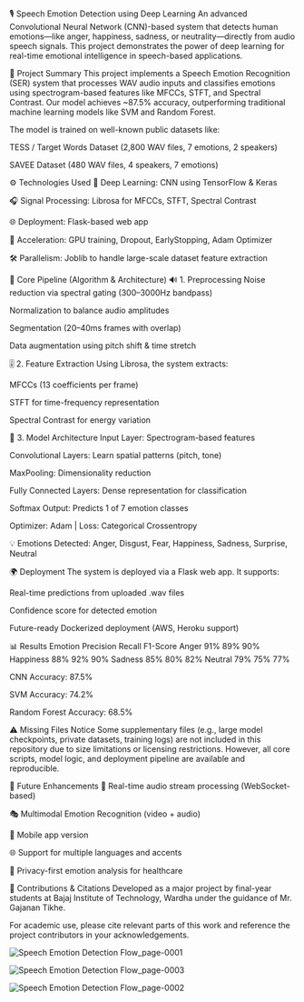 
🎙️ Speech Emotion Detection using Deep Learning
An advanced Convolutional Neural Network (CNN)-based system that detects human emotions—like anger, happiness, sadness, or neutrality—directly from audio speech signals. This project demonstrates the power of deep learning for real-time emotional intelligence in speech-based applications.

📌 Project Summary
This project implements a Speech Emotion Recognition (SER) system that processes WAV audio inputs and classifies emotions using spectrogram-based features like MFCCs, STFT, and Spectral Contrast. Our model achieves ~87.5% accuracy, outperforming traditional machine learning models like SVM and Random Forest.

The model is trained on well-known public datasets like:

TESS / Target Words Dataset (2,800 WAV files, 7 emotions, 2 speakers)

SAVEE Dataset (480 WAV files, 4 speakers, 7 emotions)

⚙️ Technologies Used
🧠 Deep Learning: CNN using TensorFlow & Keras

🎧 Signal Processing: Librosa for MFCCs, STFT, Spectral Contrast

🌐 Deployment: Flask-based web app

🚀 Acceleration: GPU training, Dropout, EarlyStopping, Adam Optimizer

🛠️ Parallelism: Joblib to handle large-scale dataset feature extraction

🧪 Core Pipeline (Algorithm & Architecture)
🔊 1. Preprocessing
Noise reduction via spectral gating (300–3000Hz bandpass)

Normalization to balance audio amplitudes

Segmentation (20–40ms frames with overlap)

Data augmentation using pitch shift & time stretch

🎚️ 2. Feature Extraction
Using Librosa, the system extracts:

MFCCs (13 coefficients per frame)

STFT for time-frequency representation

Spectral Contrast for energy variation

🧠 3. Model Architecture
Input Layer: Spectrogram-based features

Convolutional Layers: Learn spatial patterns (pitch, tone)

MaxPooling: Dimensionality reduction

Fully Connected Layers: Dense representation for classification

Softmax Output: Predicts 1 of 7 emotion classes

Optimizer: Adam | Loss: Categorical Crossentropy

💡 Emotions Detected:
Anger, Disgust, Fear, Happiness, Sadness, Surprise, Neutral

🌍 Deployment
The system is deployed via a Flask web app. It supports:

Real-time predictions from uploaded .wav files

Confidence score for detected emotion

Future-ready Dockerized deployment (AWS, Heroku support)

📊 Results
Emotion	Precision	Recall	F1-Score
Anger	91%	89%	90%
Happiness	88%	92%	90%
Sadness	85%	80%	82%
Neutral	79%	75%	77%

CNN Accuracy: 87.5%

SVM Accuracy: 74.2%

Random Forest Accuracy: 68.5%

⚠️ Missing Files Notice
Some supplementary files (e.g., large model checkpoints, private datasets, training logs) are not included in this repository due to size limitations or licensing restrictions. However, all core scripts, model logic, and deployment pipeline are available and reproducible.

🔮 Future Enhancements
🔁 Real-time audio stream processing (WebSocket-based)

🎭 Multimodal Emotion Recognition (video + audio)

📱 Mobile app version

🌐 Support for multiple languages and accents

🔐 Privacy-first emotion analysis for healthcare

🤝 Contributions & Citations
Developed as a major project by final-year students at Bajaj Institute of Technology, Wardha under the guidance of Mr. Gajanan Tikhe.

For academic use, please cite relevant parts of this work and reference the project contributors in your acknowledgements.  




![Speech Emotion Detection Flow_page-0001](https://github.com/user-attachments/assets/5a086e5b-b2ca-470c-b049-7681501c93a0)


![Speech Emotion Detection Flow_page-0003](https://github.com/user-attachments/assets/b75f5a7d-7b52-4bc7-9f7d-bbef0c228913)

![Speech Emotion Detection Flow_page-0002](https://github.com/user-attachments/assets/dd26dc19-81bc-4891-b2b1-a8377858fa7f)
